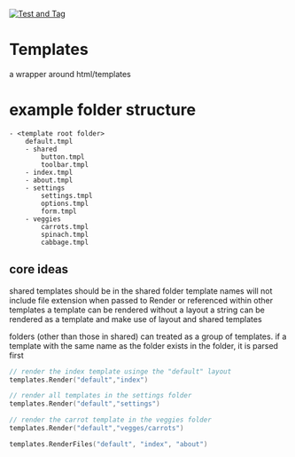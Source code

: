 [![Test and Tag](https://github.com/mayowa/templates/actions/workflows/main.yml/badge.svg)](https://github.com/mayowa/templates/actions/workflows/main.yml)


# Templates
a wrapper around html/templates

# example folder structure
```
- <template root folder>
    default.tmpl
    - shared
        button.tmpl
        toolbar.tmpl
    - index.tmpl
    - about.tmpl
    - settings
        settings.tmpl
        options.tmpl
        form.tmpl
    - veggies
        carrots.tmpl
        spinach.tmpl
        cabbage.tmpl
```

## core ideas
shared templates should be in the shared folder
template names will not include file extension when passed to Render or referenced within other templates 
a template can be rendered without a layout
a string can be rendered as a template and make use of layout and shared templates

folders (other than those in shared) can treated as a group of templates. 
if a template with the same name 
as the folder exists in the folder, it is parsed first

```go
// render the index template usinge the "default" layout
templates.Render("default","index")

// render all templates in the settings folder 
templates.Render("default","settings")

// render the carrot template in the veggies folder
templates.Render("default","vegges/carrots")

templates.RenderFiles("default", "index", "about")
```
